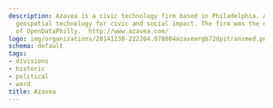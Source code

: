 ```yaml
---
description: Azavea is a civic technology firm based in Philadelphia. Azavea applies
  geospatial technology for civic and social impact. The firm was the original developer
  of OpenDataPhilly.  http://www.azavea.com/
logo: img/organizations/20141230-222204.078004azaveargb72dpitransmed.png
schema: default
tags:
- divisions
- historic
- political
- ward
title: Azavea
---
```

